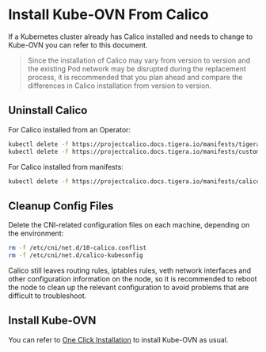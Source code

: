 # Install Kube-OVN From Calico

If a Kubernetes cluster already has Calico installed and needs to change to Kube-OVN you can refer to this document.

> Since the installation of Calico may vary from version to version and the existing Pod network may be disrupted during the replacement process,
> it is recommended that you plan ahead and compare the differences in Calico installation from version to version.

## Uninstall Calico

For Calico installed from an Operator:

```bash
kubectl delete -f https://projectcalico.docs.tigera.io/manifests/tigera-operator.yaml
kubectl delete -f https://projectcalico.docs.tigera.io/manifests/custom-resources.yaml
```

For Calico installed from manifests:

```bash
kubectl delete -f https://projectcalico.docs.tigera.io/manifests/calico.yaml 
```

## Cleanup Config Files

Delete the CNI-related configuration files on each machine, depending on the environment:

```bash
rm -f /etc/cni/net.d/10-calico.conflist
rm -f /etc/cni/net.d/calico-kubeconfig
```

Calico still leaves routing rules, iptables rules, veth network interfaces and other configuration information on the node,
so it is recommended to reboot the node to clean up the relevant configuration to avoid problems that are difficult to troubleshoot.

## Install Kube-OVN

You can refer to [One Click Installation](../start/one-step-install.en.md) to install Kube-OVN as usual.

